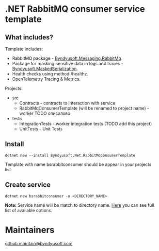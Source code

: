 ﻿# .NET RabbitMQ consumer service template

## What includes?

Template includes:
- RabbitMQ package - [Byndyusoft.Messaging.RabbitMq](https://github.com/Byndyusoft/Byndyusoft.Net.RabbitMq).
- Package for masking sensitive data in logs and traces - [Byndyusoft.MaskedSerialization](https://github.com/Byndyusoft/Byndyusoft.MaskedSerialization).
- Health checks using method /healthz.
- OpenTelemetry Tracing & Metrics.

Projects:
- src
  - Contracts - contracts to interaction with service
  - RabbitMqConsumerTemplate (will be renamed to project name) - worker TODO описалово
- tests 
  - IntegrationTests - worker integration tests (TODO add this project)
  - UnitTests - Unit Tests

## Install
``` shell
dotnet new --install Byndyusoft.Net.RabbitMqConsumerTemplate
```

Template with name bsrabbitconsumer should be appear in your projects list

## Create service

```shell
dotnet new bsrabbitconsumer -o <DIRECTORY_NAME>
```

**Note:**  Service name will be match to directory name. [Here](https://learn.microsoft.com/en-us/dotnet/core/tools/dotnet-new) you can see full list of available options.

# Maintainers
github.maintain@byndyusoft.com
